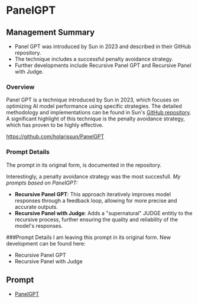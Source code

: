# PanelGPT
## Management Summary
- Panel GPT was introduced by Sun in 2023 and described in their GitHub repository.
- The technique includes a successful penalty avoidance strategy.
- Further developments include Recursive Panel GPT and Recursive Panel with Judge.

### Overview
Panel GPT is a technique introduced by Sun in 2023, which focuses on optimizing AI model performance using specific strategies. The detailed methodology and implementations can be found in Sun's [GitHub repository](https://github.com/holarissun/PanelGPT). A significant highlight of this technique is the penalty avoidance strategy, which has proven to be highly effective.

https://github.com/holarissun/PanelGPT
### Prompt Details
The prompt in its original form, is documented in the repository. 

Interestingly, a penalty avoidance strategy was the most succesfull.
*My prompts based on PanelGPT:*
- **Recursive Panel GPT**: This approach iteratively improves model responses through a feedback loop, allowing for more precise and accurate outputs.
- **Recursive Panel with Judge**: Adds a "supernatural" JUDGE entitiy to the recursive process, further ensuring the quality and reliability of the model's responses.

###Prompt Details
I am leaving this prompt in its original form. New development can be found here:

* Recursive Panel GPT
* Recursive Panel with Judge
  

## Prompt
* [PanelGPT](https://github.com/zielperson/AI-whispers/blob/master/PanelGPT/system.md)
